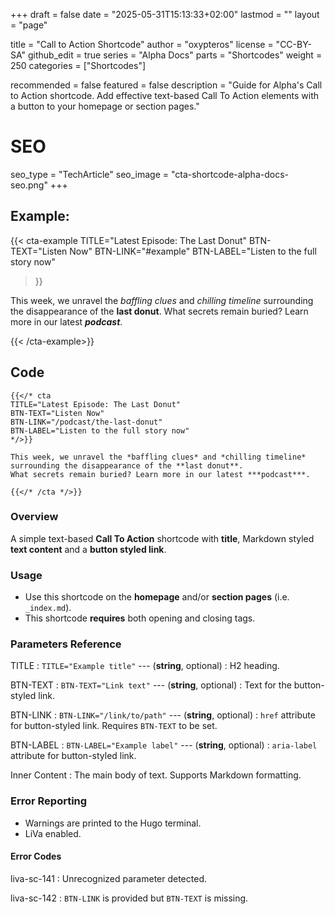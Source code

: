+++
draft = false
date = "2025-05-31T15:13:33+02:00"
lastmod = ""
layout = "page"

title = "Call to Action Shortcode"
author = "oxypteros"
license = "CC-BY-SA"
github_edit = true
series = "Alpha Docs"
  parts = "Shortcodes"
  weight = 250
categories = ["Shortcodes"]

recommended = false
featured = false
description = "Guide for Alpha's Call to Action shortcode. Add effective text-based Call To Action elements with a button to your homepage or section pages."
# SEO
seo_type = "TechArticle"
seo_image = "cta-shortcode-alpha-docs-seo.png"
+++
## Example:

{{< cta-example
TITLE="Latest Episode: The Last Donut"
BTN-TEXT="Listen Now"
BTN-LINK="#example"
BTN-LABEL="Listen to the full story now"
>}}

This week, we unravel the *baffling clues* and *chilling timeline* surrounding the disappearance of the **last donut**. 
What secrets remain buried? Learn more in our latest ***podcast***.

{{< /cta-example>}}

## Code
```go-html-template
{{</* cta
TITLE="Latest Episode: The Last Donut"
BTN-TEXT="Listen Now"
BTN-LINK="/podcast/the-last-donut"
BTN-LABEL="Listen to the full story now"
*/>}}

This week, we unravel the *baffling clues* and *chilling timeline* surrounding the disappearance of the **last donut**. 
What secrets remain buried? Learn more in our latest ***podcast***.

{{</* /cta */>}}
```
### Overview
A simple text-based **Call To Action** shortcode with **title**, Markdown styled **text content** and a **button styled link**. 

### Usage
- Use this shortcode on the **homepage** and/or **section pages** (i.e. `_index.md`).
- This shortcode **requires** both opening and closing tags.

### Parameters Reference

TITLE
: `TITLE="Example title"` --- (**string**, optional) 
: H2 heading.

BTN-TEXT
: `BTN-TEXT="Link text"` --- (**string**, optional) 
: Text for the button-styled link.

BTN-LINK
: `BTN-LINK="/link/to/path"` --- (**string**, optional) 
:  `href` attribute for button-styled link. Requires `BTN-TEXT` to be set.

BTN-LABEL
: `BTN-LABEL="Example label"` --- (**string**, optional) 
: `aria-label` attribute for button-styled link.

Inner Content 
: The main body of text. Supports Markdown formatting.

### Error Reporting
- Warnings are printed to the Hugo terminal.
- LiVa enabled.

#### Error Codes
liva-sc-141
: Unrecognized parameter detected.

liva-sc-142
: `BTN-LINK` is provided but `BTN-TEXT` is missing.
